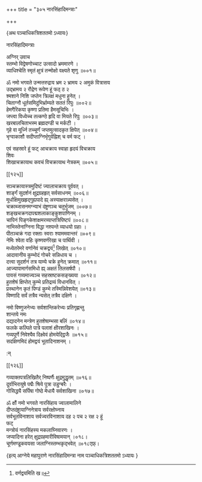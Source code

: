 +++
title = "३०५ नारसिंहादिमन्त्राः"

+++

\{अथ पञ्चाधिकत्रिशततमो ऽध्यायः\}

नारसिंहादिमन्त्राः  
    
अग्निर् उवाच  
स्तम्भो विद्वेषणोच्चाट उत्सादो भ्रममारणे ।  
व्याधिश्चेति स्मृतं क्षुत्रं तन्मोक्षो वक्ष्यते शृणु   ॥००१॥  
    
ॐ नमो भगवते उन्मत्तरुद्राय भ्रम २ भ्रामय २ अमुकं वित्रासय  
उद्भ्रामय २ रौद्रेण रूपेण हूं फठ् ठ २  
श्मशाने निशि जप्तेन त्रिलक्षं मधुना हुनेत् ।  
चिताग्नौ धूर्तसमिदुभिर्भ्राम्यते सततं रिपुः ॥००२॥  
हेमगैरिकया कृष्णा प्रतिमा हैमसूचिभिः ।  
जप्त्वा विध्येच्च तत्कण्ठे हृदि वा मियते रिपुः ॥००३॥  
खरबालचिताभस्म ब्रह्मदण्डी च मर्कटी ।  
गृहे वा मूर्ध्नि तच्चूर्णं जप्तमुत्सादकृत क्षिपेत्   ॥००४॥  
भृग्वाकाशौ सदीप्ताग्निर्भृगुर्वह्निश् च वर्म फट्   ।  
    
एवं सहस्रारे हूं फट् आचक्राय स्वाहा हृदयं विचक्राय  
शिवः  
शिखाचक्रायाथ कवचं विचक्रायाथ नेत्रकम् ॥००५॥  

[[१२५]]
    
सञ्चक्रायास्त्रमुदिष्टं ज्यालाचक्राय पूर्ववत् ।  
शार्ङ्गं सुदर्शनं क्षुद्रग्रहहृत् सर्वसाधनम्   ॥००६॥  
मूर्धाक्षिमुखहृद्गुह्यपादे ह्य् अस्याक्षरान्न्यसेत्   ।  
चक्राब्जासनमग्न्याभं दंष्ट्रणञ्च चतुर्भुजम्   ॥००७॥  
शङ्खचक्रगदापद्मशलाकाङ्कुशपाणिनम् ।  
चापिनं पिङ्गकेशाक्षमरव्याप्तत्रिपिष्टपं   ॥००८॥  
नाभिस्तेनाग्निना विद्धा नश्यन्ते व्याधयो ग्रहाः   ।  
पीतञ्चक्रं गदा रक्ताः स्वराः श्याममवान्तरं   ॥००९॥  
नेमिः श्वेता वहिः कृष्णवर्णरेखा च पार्थिवी   ।  
मध्येतरेमरे वर्णानेवं चक्रद्वयं[^१] लिखेत् ॥०१०॥  
आदावानीय कुम्भोदं गोचरे सन्निधाय च ।  
दत्त्वा सुदर्शनं तत्र याम्ये चक्रे हुनेत् क्रमात् ॥०११॥  
आज्यापामार्गसमिधो ह्य् अक्षतं तिलसर्षपौ ।  
पायसं गव्यमाज्यञ्च सहस्राष्टकसङ्ख्यया   ॥०१२॥  
हुतशेषं क्षिप्तेत् कुम्भे प्रतिद्रव्यं विधानवित् ।  
प्रस्थानेन कृतं पिण्डं कुम्भे तस्मिन्निवेशयेत्   ॥०१३॥  
विष्णादि सर्वं तत्रैव न्यसेत् तत्रैव दक्षिणे ।  
    
नमो विष्णुजनेभ्यः सर्वशान्तिकरेभ्यः प्रतिगृह्णन्तु  
शान्तये नमः  
दद्यादनेन मन्त्रेण हुतशेषाम्भसा बलिं ॥०१४॥  
फलके कल्पिते पात्रे पलाशं क्षीरशाखिनः ।  
गव्यपूर्णे निवेश्यैव दिक्ष्वेवं होमयेद्द्विजैः ॥०१५॥  
सदक्षिणमिदं होमद्वयं भूतादिनाशनम् ।  
    
:न्  
    
[^१]: वर्णद्वयमिति ख॥  

[[१२६]]
    
गव्याक्तपत्रलिखितैर् निष्पर्णैः क्षुद्रमुद्धृतम्   ॥०१६॥  
दूर्वाभिरायुषे पद्मैः श्रिये पुत्रा उडुग्बरैः   ।  
गोसिद्ध्यै सर्पिषा गोष्ठे मेधायै सर्वशाखिना   ॥०१७॥  
    
ॐ क्षौं नमो भगवते नारसिंहाय ज्वालामालिने  
दीप्तदंष्ट्रायाग्निनेत्राय सर्वरक्षोघ्नाय  
सर्वभूतविनाशाय सर्वज्वरविनाशाय दह २ पच २ रक्ष २ हूं  
फट्  
मन्त्रोयं नारसिंहस्य मकलाघ्निवारणः ।  
जप्यादिना हरेत् क्षुद्रग्रहमारीविषामयान् ।०१८।  
चूर्णमण्डूकवयसा जलाग्निस्तम्भकृद्भवेत् ॥०१८एफ़्।

\{इत्य् आग्नेये महापुराणे नारसिंहादिमन्त्रा नाम पञ्चाधिकत्रिशततमो ऽध्यायः  }
    